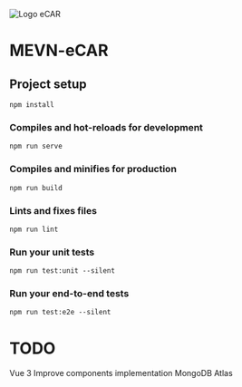 ![Logo eCAR](https://raw.githubusercontent.com/lagartoLomo/eCAR/master/public/img/ecar-logo.png)

# MEVN-eCAR

## Project setup
```
npm install
```

### Compiles and hot-reloads for development
```
npm run serve
```

### Compiles and minifies for production
```
npm run build
```

### Lints and fixes files
```
npm run lint
```

### Run your unit tests
```
npm run test:unit --silent
```

### Run your end-to-end tests
```
npm run test:e2e --silent
```

# TODO

Vue 3
Improve components implementation
MongoDB Atlas
